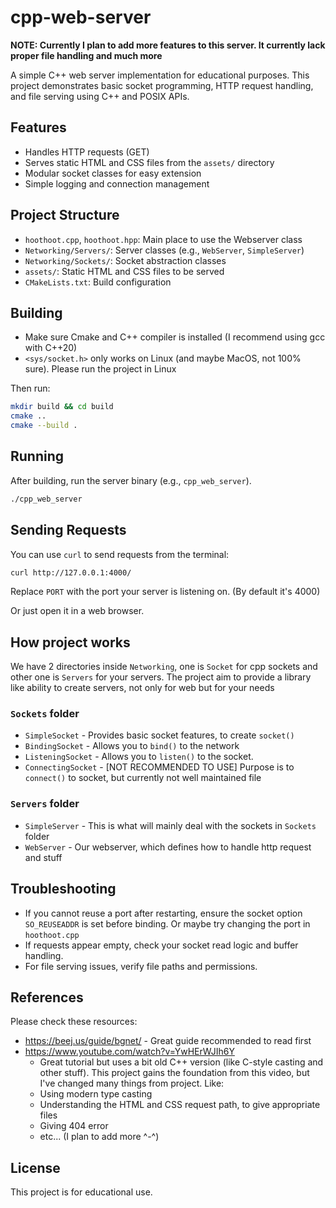# cpp-web-server

**NOTE: Currently I plan to add more features to this server. It currently lack proper file handling and much more**

A simple C++ web server implementation for educational purposes. This project demonstrates basic socket programming, HTTP request handling, and file serving using C++ and POSIX APIs.

## Features
- Handles HTTP requests (GET)
- Serves static HTML and CSS files from the `assets/` directory
- Modular socket classes for easy extension
- Simple logging and connection management

## Project Structure
- `hoothoot.cpp`, `hoothoot.hpp`: Main place to use the Webserver class
- `Networking/Servers/`: Server classes (e.g., `WebServer`, `SimpleServer`)
- `Networking/Sockets/`: Socket abstraction classes
- `assets/`: Static HTML and CSS files to be served
- `CMakeLists.txt`: Build configuration

## Building

- Make sure Cmake and C++ compiler is installed (I recommend using gcc with C++20)
- `<sys/socket.h>` only works on Linux (and maybe MacOS, not 100% sure). Please run the project in Linux

Then run:

```bash
mkdir build && cd build
cmake ..
cmake --build .
```

## Running
After building, run the server binary (e.g., `cpp_web_server`).

```bash
./cpp_web_server
```

## Sending Requests
You can use `curl` to send requests from the terminal:

```bash
curl http://127.0.0.1:4000/
```
Replace `PORT` with the port your server is listening on. (By default it's 4000)

Or just open it in a web browser.


## How project works

We have 2 directories inside `Networking`, one is `Socket` for cpp sockets and other one is `Servers` for your servers. The project aim to provide a library like ability to create servers, not only for web but for your needs

### `Sockets` folder
- `SimpleSocket` - Provides basic socket features, to create `socket()`
- `BindingSocket` - Allows you to `bind()` to the network
- `ListeningSocket` - Allows you to `listen()` to the socket. 
- `ConnectingSocket` - [NOT RECOMMENDED TO USE] Purpose is to `connect()` to socket, but currently not well maintained file

### `Servers` folder
- `SimpleServer` - This is what will mainly deal with the sockets in `Sockets` folder
- `WebServer` - Our webserver, which defines how to handle http request and stuff

## Troubleshooting
- If you cannot reuse a port after restarting, ensure the socket option `SO_REUSEADDR` is set before binding. Or maybe try changing the port in `hoothoot.cpp`
- If requests appear empty, check your socket read logic and buffer handling.
- For file serving issues, verify file paths and permissions.

## References
Please check these resources:
- https://beej.us/guide/bgnet/ - Great guide recommended to read first
- https://www.youtube.com/watch?v=YwHErWJIh6Y 
  - Great tutorial but uses a bit old C++ version (like C-style casting and other stuff). This project gains the foundation from this video, but I've changed many things from project. Like:
  - Using modern type casting
  - Understanding the HTML and CSS request path, to give appropriate files
  - Giving 404 error
  - etc... (I plan to add more ^-^)

## License
This project is for educational use.

